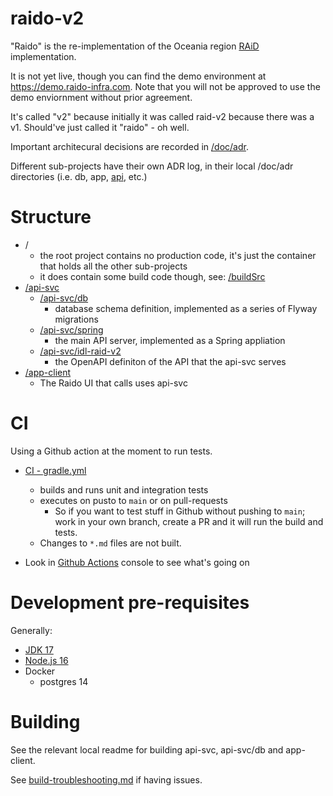 # raido-v2

"Raido" is the re-implementation of the Oceania region 
[RAiD](https://raido.org.au) implementation.

It is not yet live, though you can find the demo environment at 
https://demo.raido-infra.com.  Note that you will not be approved to use the 
demo enviornment without prior agreement.

It's called "v2" because initially it was called raid-v2 because there was a
v1. Should've just called it "raido" - oh well.

Important architecural decisions are recorded in [/doc/adr](./doc/adr).

Different sub-projects have their own ADR log, in their local /doc/adr
directories (i.e. db, app, [api](/api-svc/spring/doc/adr), etc.)


# Structure

* /
  * the root project contains no production code, it's just the container that
  holds all the other sub-projects
  * it does contain some build code though, 
  see: [/buildSrc](./buildSrc/readme.md)
* [/api-svc](/api-svc/readme.md)
  * [/api-svc/db](/api-svc/db/readme.md)
    * database schema definition, implemented as a series of Flyway migrations
  * [/api-svc/spring](/api-svc/spring/readme.md) 
    * the main API server, implemented as a Spring appliation
  * [/api-svc/idl-raid-v2](./api-svc/idl-raid-v2/src/raid-v2-0-0.yaml)
    * the OpenAPI definiton of the API that the api-svc serves
* [/app-client](/app-client/readme.md)
  * The Raido UI that calls uses api-svc 


# CI

Using a Github action at the moment to run tests.

* [CI - gradle.yml](.github/workflows/gradle.yml)
  * builds and runs unit and integration tests
  * executes on pusto to `main` or on pull-requests
    * So if you want to test stuff in Github without pushing to `main`;
      work in your own branch, create a PR and it will run the build
      and tests.
  * Changes to `*.md` files are not built.

* Look in [Github Actions](https://github.com/au-research/raido-v2/actions)
  console to see what's going on


# Development pre-requisites

Generally:

* [JDK 17](./doc/adr/2022-07-21_jdk-platform.md)
* [Node.js 16](./doc/adr/2022-07-21_nodejs-platform.md)
* Docker
  * postgres 14 
  

# Building
See the relevant local readme for building api-svc, api-svc/db and app-client.

See [build-troubleshooting.md](/doc/build-troubleshooting.md) if
having issues.

